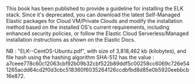 This book has been published to provide a guideline for installing the ELK stack. Since it's deprecated, you can download the latest Self-Managed Elastic packages for Cloud VM/Private Clouds and modify the installation method based on the installed OS's current requirements, including enhanced security policies, or follow the Elastic Cloud Serverless/Managed installation instructions as shown on the Elastic Docs.

NB : "ELK--CentOS-Ubuntu.pdf", with size of 3,818,462 kb (kilobytes), and file hash using the hashing algorithm SHA-512 has the value : a7ceee778c60c12063cbf92b09b32cbf522b89ddf5c00258cc6069c726e541265acdd64cd2f0d3cbc518360f6035264126ccdbfbd8d85e0b5920eebbcb16e872.
